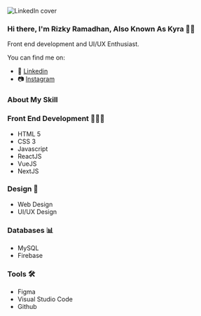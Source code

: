 ![LinkedIn cover](https://user-images.githubusercontent.com/71491992/126656797-ea8759c3-66e3-4759-a3ab-e896a21d2b58.png)

### Hi there, I'm Rizky Ramadhan, Also Known As Kyra 👋🏻

Front end development and UI/UX Enthusiast.

You can find me on: 
- 👥 [Linkedin](https://www.linkedin.com/in/rizkykyra/)
- 📷 [Instagram](https://www.instagram.com/code.kyra/)


### About My Skill
### Front End Development 👨🏻‍💻
- HTML 5
- CSS 3
- Javascript
- ReactJS
- VueJS
- NextJS

### Design 🎨
- Web Design
- UI/UX Design

### Databases 📊
- MySQL
- Firebase

### Tools 🛠️
- Figma
- Visual Studio Code
- Github
